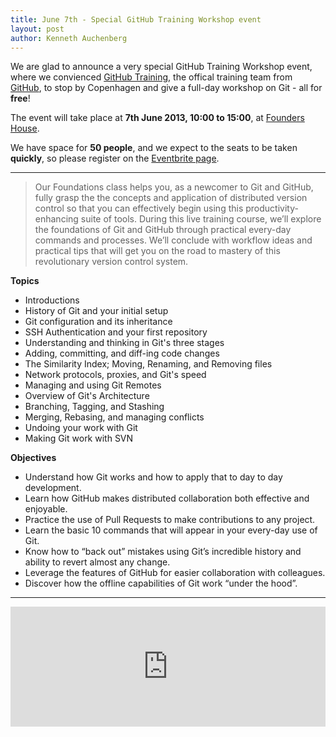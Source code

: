 ```yaml
---
title: June 7th - Special GitHub Training Workshop event
layout: post
author: Kenneth Auchenberg
---
```


We are glad to announce a very special GitHub Training Workshop event, where we convienced [GitHub Training](http://http://training.github.com/), the offical training team from [GitHub](http://github.com), to stop by Copenhagen and give a full-day workshop on Git - all for **free**!

The event will take place at **7th June 2013, 10:00 to 15:00**, at [Founders House](http://findvej.dk/Gothersgade8B,1123).

We have space for **50 people**, and we expect to the seats to be taken **quickly**, so please register on the [Eventbrite page](http://github-workshop-copenhagen.eventbrite.com/).

<hr>

<blockquote>
Our Foundations class helps you, as a newcomer to Git and GitHub, fully grasp the the concepts and application of distributed version control so that you can effectively begin using this productivity-enhancing suite of tools. During this live training course, we’ll explore the foundations of Git and GitHub through practical every-day commands and processes. We’ll conclude with workflow ideas and practical tips that will get you on the road to mastery of this revolutionary version control system.

</blockquote>

**Topics**
<ul>
  <li>Introductions</li>
  <li>History of Git and your initial setup</li>
  <li>Git configuration and its inheritance</li>
  <li>SSH Authentication and your first repository</li>
  <li>Understanding and thinking in Git's three stages</li>
  <li>Adding, committing, and diff-ing code changes</li>
  <li>The Similarity Index; Moving, Renaming, and Removing files</li>
  <li>Network protocols, proxies, and Git's speed</li>
  <li>Managing and using Git Remotes</li>
  <li>Overview of Git's Architecture</li>
  <li>Branching, Tagging, and Stashing</li>
  <li>Merging, Rebasing, and managing conflicts</li>
  <li>Undoing your work with Git</li>
  <li>Making Git work with SVN</li>
</ul>


**Objectives**
<ul>
  <li>Understand how Git works and how to apply that to day to day development.</li>
  <li>Learn how GitHub makes distributed collaboration both effective and enjoyable.</li>
  <li>Practice the use of Pull Requests to make contributions to any project.</li>
  <li>Learn the basic 10 commands that will appear in your every-day use of Git.</li>
  <li>Know how to “back out” mistakes using Git’s incredible history and ability to revert almost any change.</li>
  <li>Leverage the features of GitHub for easier collaboration with colleagues.</li>
  <li>Discover how the offline capabilities of Git work “under the hood”.</li>
</ul>

<hr>

<iframe src="http://www.eventbrite.com/tickets-external?eid=6682681079&amp;ref=etckt" frameborder="0" marginwidth="5" marginheight="5" scrolling="auto" width="100%" height="192"></iframe>


